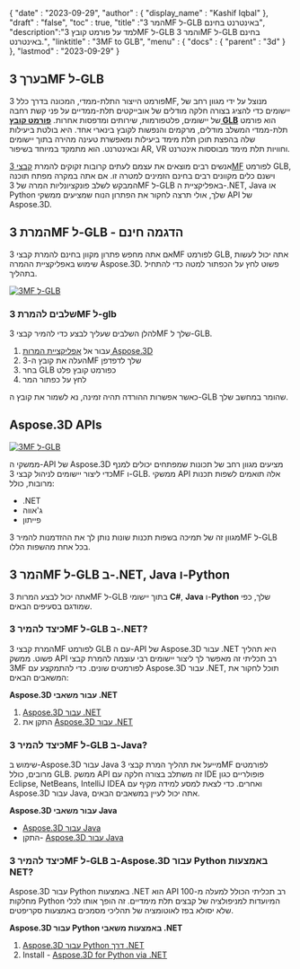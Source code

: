 {
  "date" : "2023-09-29",
  "author" : {
    "display_name" : "Kashif Iqbal"
},
  "draft" : "false",
  "toc" : true,
  "title" :"המר 3MF ל-GLB באינטרנט בחינם",
  "description":"למד על פורמט קובץ 3MF ל-GLB והמר 3MF ל-GLB בחינם באינטרנט.",
  "linktitle" : "3MF to GLB",
  "menu" : {
    "docs" : {
      "parent" : "3d"
}
},
  "lastmod" : "2023-09-29"
}

## בערך 3MF ל-GLB

פורמט הייצור התלת-ממדי, המכונה בדרך כלל 3MF, מנוצל על ידי מגוון רחב של יישומים כדי להציג בצורה חלקה מודלים של אובייקטים תלת-ממדיים על פני קשת רחבה של יישומים, פלטפורמות, שירותים ומדפסות אחרות. **[פורמט קובץ GLB](/he/3d/glb/)** הוא פורמט תלת-ממדי המשלב מודלים, מרקמים והנפשות לקובץ בינארי אחד. היא בולטת ביעילות שלה בהפצת תוכן תלת מימד ביעילות ומאפשרת טעינה מהירה בתוך יישומים ובאינטרנט. הוא מתמקד במיוחד בשיפור AR, VR וחוויות תלת מימד מבוססות אינטרנט.

אנשים רבים מוצאים את עצמם לעתים קרובות זקוקים להמרת [קבצי 3MF](/he/3d/3mf/) לפורמט GLB, וישנם כלים מקוונים רבים בחינם הזמינים למטרה זו. אם אתה במקרה מפתח תוכנה המבקש לשלב פונקציונליות המרה של 3MF ל-GLB באפליקציית ה-.NET, Java או Python שלך, אולי תרצה לחקור את הפתרון הנוח שמציעים ממשקי API של Aspose.3D.

## המרת 3MF ל-GLB - הדגמה חינם

אם אתה מחפש פתרון מקוון בחינם להמרת קבצי 3MF לפורמט GLB, אתה יכול לעשות שימוש באפליקציית ההמרה Aspose.3D. פשוט לחץ על הכפתור למטה כדי להתחיל בתהליך.

[![3MF ל-GLB](../3mf-to-glb.png)](https://products.aspose.app/3d/conversion/3mf-to-glb/)

### שלבים להמרת 3MF ל-glb

להלן השלבים שעליך לבצע כדי להמיר קבצי 3MF שלך ל-GLB.

1. עבור אל [אפליקציית המרות Aspose.3D](https://products.aspose.app/3d/conversion/3mf-to-glb/)
1. העלה את קובץ ה-3MF שלך לדפדפן
1. בחר GLB כפורמט קובץ פלט
1. לחץ על כפתור המר

כאשר אפשרות ההורדה תהיה זמינה, נא לשמור את קובץ ה-GLB שהומר במחשב שלך.

## Aspose.3D APIs

[![3MF ל-GLB](../try-aspose-3d.png)](https://products.aspose.com/3d/)

ממשקי ה-API של Aspose.3D מציעים מגוון רחב של תכונות שמפתחים יכולים למנף כדי ליצור יישומים לניהול קבצי 3MF ו-GLB. ממשקי API אלה תואמים לשפות תכנות מרובות, כולל:

* .NET
* ג'אווה
* פייתון

מגוון זה של תמיכה בשפות תכנות שונות נותן לך את ההזדמנות להמיר 3MF ל-GLB בכל אחת מהשפות הללו.

## המר 3MF ל-GLB ב-.NET, Java ו-Python

אתה יכול לבצע המרות 3MF ל-GLB בתוך יישומי **C#**, **Java** ו-**Python** שלך, כפי שמודגם בסעיפים הבאים.

### כיצד להמיר 3MF ל-GLB ב-.NET?

המרת קבצי 3MF לפורמט GLB עם ה-API של Aspose.3D עבור .NET היא תהליך פשוט. ממשק API רב תכליתי זה מאפשר לך ליצור יישומים רבי עוצמה להמרת קבצי 3MF לפורמטים שונים. כדי להתמקצע עם Aspose.3D עבור .NET, תוכל לחקור את המשאבים הבאים:

**Aspose.3D עבור משאבי .NET**

1. [Aspose.3D עבור .NET](https://products.aspose.com/3d/net/)
1. התקן את [Aspose.3D עבור .NET](https://docs.aspose.com/3d/net/installation/)

### כיצד להמיר 3MF ל-GLB ב-Java?

שימוש ב-Aspose.3D עבור Java מייעל את תהליך המרת קבצי 3MF לפורמטים מרובים, כולל GLB. ממשק API זה משתלב בצורה חלקה עם IDE פופולריים כגון Eclipse, NetBeans, IntelliJ IDEA ואחרים. כדי לצאת למסע למידה מקיף עם Aspose.3D עבור Java, אתה יכול לעיין במשאבים הבאים.

**Aspose.3D עבור משאבי Java**

* [Aspose.3D עבור Java](https://products.aspose.com/3d/java/)
* התקן- [Aspose.3D עבור Java](https://docs.aspose.com/3d/java/installation/)

### כיצד להמיר 3MF ל-GLB ב-Aspose.3D עבור Python באמצעות NET?

Aspose.3D עבור Python באמצעות .NET הוא API רב תכליתי הכולל למעלה מ-100 מחלקות Python המיועדות למניפולציה של קבצים תלת מימדיים. זה הופך אותו לכלי שלא יסולא בפז לאוטומציה של תהליכי מסמכים באמצעות סקריפטים.

**Aspose.3D עבור Python באמצעות משאבי .NET**

1. [Aspose.3D עבור Python דרך .NET](https://products.aspose.com/3d/python-net/)
1. Install - [Aspose.3D for Python via .NET](https://releases.aspose.com/3d/python-net/)
